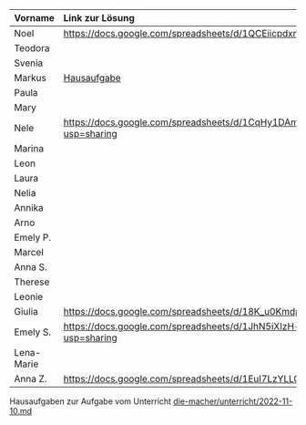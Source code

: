 | Vorname    | Link zur Lösung |
|:---------- |:--------------- |
| Noel       | https://docs.google.com/spreadsheets/d/1QCEiicpdxn-uzqxXDJIFJuFr1onTl2pRvE0irOJ5bNE/edit?usp=sharing                |
| Teodora    |                 |
| Svenia     |                 |
| Markus     | [Hausaufgabe](https://docs.google.com/spreadsheets/d/1ljhqtEZTdNoIoFnHFrnAfe8YXBUMn-vrYb0qwS58x-c/edit?usp=sharing)               |
| Paula      |                 |
| Mary       |                 |
| Nele       |  https://docs.google.com/spreadsheets/d/1CqHy1DAmTC60vC11pcGAi_GTJIT3fCPMzqWELUYIAv4/edit?usp=sharing               |
| Marina     |                 |
| Leon       |                 |
| Laura      |                 |
| Nelia      |                 |
| Annika     |                 |
| Arno       |                 |
| Emely P.   |                 |
| Marcel     |                 |
| Anna S.    |                 |
| Therese    |                 |
| Leonie     |                 |
| Giulia     |  https://docs.google.com/spreadsheets/d/18K_u0Kmdp7545qHU0HeXVAtCH4p2mRpWn4QXTN7fn94/edit#gid=0               |
| Emely S.   | https://docs.google.com/spreadsheets/d/1JhN5iXIzH-ruhryT3d8h8qG7U-5a7XjoOvH4UYYvB5g/edit?usp=sharing                |
| Lena-Marie |                 |
| Anna Z.    |  https://docs.google.com/spreadsheets/d/1EuI7LzYLLGpZ5iFjxIRIRwNDbzvl2Kdzh7E-5naAMSs/edit?usp=sharing |

Hausaufgaben zur Aufgabe vom Unterricht [die-macher/unterricht/2022-11-10.md](https://github.com/die-macher/unterricht/blob/main/2022-11-10.md)
